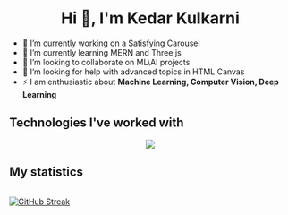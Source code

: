 <h1 align="center">Hi 👋, I'm Kedar Kulkarni</h1>
<!-- &nbsp -->
<!--
**Bad-Astronomer/Bad-Astronomer** is a ✨ _special_ ✨ repository because its `README.md` (this file) appears on your GitHub profile.
-->

- 🔭 I’m currently working on a Satisfying Carousel
- 🌱 I’m currently learning MERN and Three js
- 👯 I’m looking to collaborate on ML\AI projects
- 🤔 I’m looking for help with advanced topics in HTML Canvas
- ⚡ I am enthusiastic about **Machine Learning, Computer Vision, Deep Learning**

<!--
- 💬 Ask me about ...
- 📫 How to reach me: ...
- 😄 Pronouns: ...
- ⚡ Fun fact: ...
-->

## Technologies I've worked with

<p align="center">
  <a href="https://skillicons.dev">
    <img src="https://skillicons.dev/icons?i=py,pytorch,js,html,css,vite,react,ts,tailwind,threejs,nodejs,scss,bootstrap,c,java,tensorflow,figma,arduino,blender,php,postgres,r,codepen,vscode,github" />
  </a>
</p>

## My statistics

<div align="center" style="display:flex;flex-direction:row">

[![GitHub Streak](https://github-readme-streak-stats.herokuapp.com?user=Bad-Astronomer&theme=dark&border_radius=1.6&background=45%2C081330%2C000000&ring=1DAFFF&currStreakLabel=1DAFFF&fire=1DAFFF&sideLabels=1DAFFF&dates=EBEBEB)](https://git.io/streak-stats)
</div>
